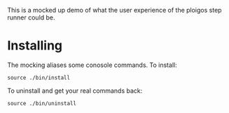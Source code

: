 This is a mocked up demo of what the user experience of the ploigos step runner could be.

# Installing
The mocking aliases some conosole commands. To install:
```
source ./bin/install
```

To uninstall and get your real commands back:
```
source ./bin/uninstall
```

